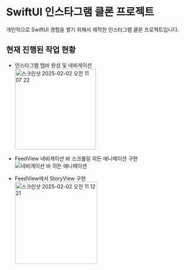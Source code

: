 # SwiftUI 인스타그램 클론 프로젝트
개인적으로 SwiftUI 경험을 쌓기 위해서 제작한 인스타그램 클론 프로젝트입니다.

## 현재 진행된 작업 현황
- 인스타그램 탭바 완성 및 네비게이션 \
  <img width="219" alt="스크린샷 2025-02-02 오전 11 07 22" src="https://github.com/user-attachments/assets/bed50985-1ba5-4b41-9cf9-fd7318c9f359" />
  
- FeedView 네비게이션 바 스크롤링 히든 애니메이션 구현 \
  ![네비게이션 바 히든 애니메이션](https://github.com/user-attachments/assets/75354daa-22e6-4d13-a89e-70123966487d)

- FeedView에서 StoryView 구현 \
  <img width="223" alt="스크린샷 2025-02-02 오전 11 12 21" src="https://github.com/user-attachments/assets/bc7f4a55-73e4-4cd3-bdf3-e31f0fbf581a" />
